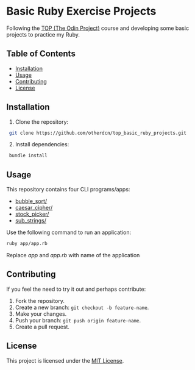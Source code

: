 # Basic Ruby Exercise Projects
Following the [TOP (The Odin Project)](https://www.theodinproject.com/paths/full-stack-ruby-on-rails/courses/ruby#basic-ruby-projects) course and developing some basic projects to practice my Ruby.


## Table of Contents
- [Installation](#installation)
- [Usage](#usage)
- [Contributing](#contributing)
- [License](#license)

## Installation
1. Clone the repository:
```bash
 git clone https://github.com/otherdcn/top_basic_ruby_projects.git
```

2. Install dependencies:
```bash
 bundle install
 ```

 ## Usage

 This repository contains four CLI programs/apps:
 - [bubble_sort/](bubble_sort/)
 - [caesar_cipher/](caesar_cipher/)
 - [stock_picker/](stock_picker/)
 - [sub_strings/](sub_strings/)

Use the following command to run an application:
```bash
ruby app/app.rb
```
Replace _app_ and _app.rb_ with name of the application

## Contributing
If you feel the need to try it out and perhaps contribute:
1. Fork the repository.
2. Create a new branch: `git checkout -b feature-name`.
3. Make your changes.
4. Push your branch: `git push origin feature-name`.
5. Create a pull request.

 ## License
 This project is licensed under the [MIT License](LICENSE).

